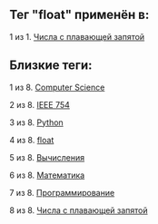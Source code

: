 ## Тег "float" применён в:

1 из 1. [Числа с плавающей запятой](../Computer%20science/Числа%20с%20плавающей%20запятой.md)

## Близкие теги:

1 из 8. [Computer Science](./Computer%20Science.md)

2 из 8. [IEEE 754](./IEEE%20754.md)

3 из 8. [Python](./Python.md)

4 из 8. [float](./float.md)

5 из 8. [Вычисления](./Вычисления.md)

6 из 8. [Математика](./Математика.md)

7 из 8. [Программирование](./Программирование.md)

8 из 8. [Числа с плавающей запятой](./Числа%20с%20плавающей%20запятой.md)

